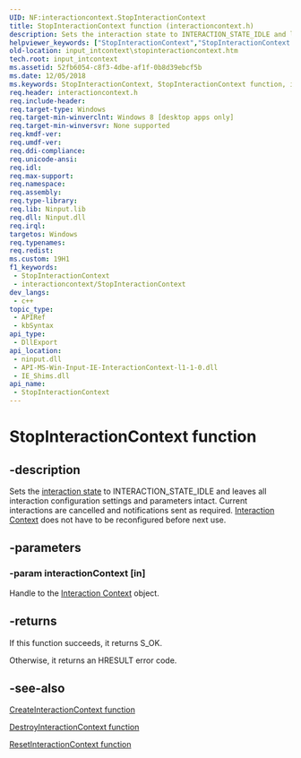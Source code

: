 ```yaml
---
UID: NF:interactioncontext.StopInteractionContext
title: StopInteractionContext function (interactioncontext.h)
description: Sets the interaction state to INTERACTION_STATE_IDLE and leaves all interaction configuration settings and parameters intact.
helpviewer_keywords: ["StopInteractionContext","StopInteractionContext function","input_intcontext.stopinteractioncontext","interactioncontext.stopinteractioncontext","interactioncontext/StopInteractionContext"]
old-location: input_intcontext\stopinteractioncontext.htm
tech.root: input_intcontext
ms.assetid: 52fb6054-c8f3-4dbe-af1f-0b8d39ebcf5b
ms.date: 12/05/2018
ms.keywords: StopInteractionContext, StopInteractionContext function, input_intcontext.stopinteractioncontext, interactioncontext.stopinteractioncontext, interactioncontext/StopInteractionContext
req.header: interactioncontext.h
req.include-header: 
req.target-type: Windows
req.target-min-winverclnt: Windows 8 [desktop apps only]
req.target-min-winversvr: None supported
req.kmdf-ver: 
req.umdf-ver: 
req.ddi-compliance: 
req.unicode-ansi: 
req.idl: 
req.max-support: 
req.namespace: 
req.assembly: 
req.type-library: 
req.lib: Ninput.lib
req.dll: Ninput.dll
req.irql: 
targetos: Windows
req.typenames: 
req.redist: 
ms.custom: 19H1
f1_keywords:
 - StopInteractionContext
 - interactioncontext/StopInteractionContext
dev_langs:
 - c++
topic_type:
 - APIRef
 - kbSyntax
api_type:
 - DllExport
api_location:
 - ninput.dll
 - API-MS-Win-Input-IE-InteractionContext-l1-1-0.dll
 - IE_Shims.dll
api_name:
 - StopInteractionContext
---
```


# StopInteractionContext function

## -description

Sets the [interaction state](ne-interactioncontext-interaction_state.md) to INTERACTION_STATE_IDLE and leaves all interaction configuration settings and parameters intact. Current interactions are cancelled and notifications sent as required.
[Interaction Context](../_input_intcontext/index.md) does not have to be reconfigured before next use.

## -parameters

### -param interactionContext [in]

Handle to the [Interaction Context](../_input_intcontext/index.md) object.

## -returns

If this function succeeds, it returns S_OK.

Otherwise, it returns an HRESULT error code.

## -see-also

[CreateInteractionContext function](nf-interactioncontext-createinteractioncontext.md)

[DestroyInteractionContext function](nf-interactioncontext-destroyinteractioncontext.md)

[ResetInteractionContext function](nf-interactioncontext-resetinteractioncontext.md)
